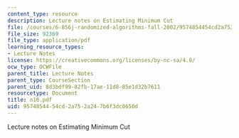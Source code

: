 ```yaml
---
content_type: resource
description: Lecture notes on Estimating Minimum Cut
file: /courses/6-856j-randomized-algorithms-fall-2002/9574854454cd2a752a247b6f3dc0650d_n16.pdf
file_size: 92369
file_type: application/pdf
learning_resource_types:
- Lecture Notes
license: https://creativecommons.org/licenses/by-nc-sa/4.0/
ocw_type: OCWFile
parent_title: Lecture Notes
parent_type: CourseSection
parent_uid: 8d3bdf99-82fb-17ae-11d8-85e1d32b7611
resourcetype: Document
title: n16.pdf
uid: 95748544-54cd-2a75-2a24-7b6f3dc0650d
---
```

Lecture notes on Estimating Minimum Cut
